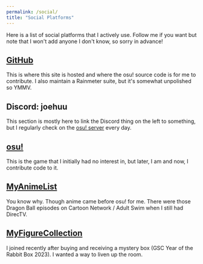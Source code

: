 ```yaml
---
permalink: /social/
title: "Social Platforms"
---
```


Here is a list of social platforms that I actively use. Follow me if you want but note that I won't add anyone I don't know, so sorry in advance!

## [GitHub](https://github.com/Joehuu)

This is where this site is hosted and where the osu! source code is for me to contribute. I also maintain a Rainmeter suite, but it's somewhat unpolished so YMMV.

## Discord: joehuu

This section is mostly here to link the Discord thing on the left to something, but I regularly check on the [osu! server](https://discord.gg/ppy) every day.

## [osu!](https://osu.ppy.sh/users/8549835)

This is the game that I initially had no interest in, but later, I am and now, I contribute code to it.

## [MyAnimeList](https://myanimelist.net/profile/Joehu)

You know why. Though anime came before osu! for me. There were those Dragon Ball episodes on Cartoon Network / Adult Swim when I still had DirecTV.

## [MyFigureCollection](https://myfigurecollection.net/profile/Joehu)

I joined recently after buying and receiving a mystery box (GSC Year of the Rabbit Box 2023). I wanted a way to liven up the room.
